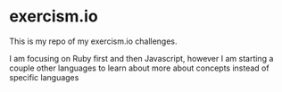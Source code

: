 exercism.io
===========
This is my repo of my exercism.io challenges.

I am focusing on Ruby first and then Javascript, however I am starting a couple other languages to learn about more about concepts instead of specific languages
